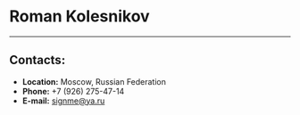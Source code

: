 # Roman Kolesnikov

---

## Contacts:
- __Location:__ Moscow, Russian Federation
- __Phone:__ +7 (926) 275-47-14
- __E-mail:__ signme@ya.ru
